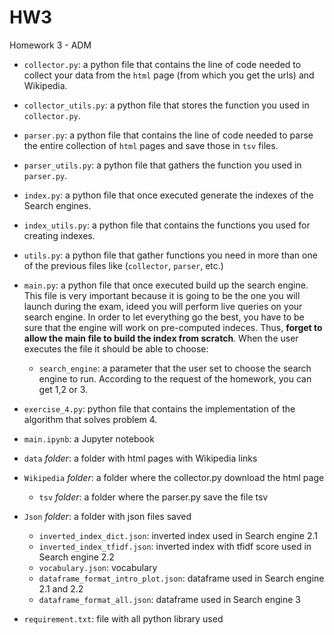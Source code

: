 # HW3
 Homework 3 - ADM


 * `collector.py`: a python file that contains the line of code needed to collect your data from the `html` page (from which you get the urls) and Wikipedia.
 * `collector_utils.py`: a python file that stores the function you used in `collector.py`.
 * `parser.py`: a python file that contains the line of code needed to parse the entire collection of `html` pages and save those in `tsv` files.
 * `parser_utils.py`: a python file that gathers the function you used in `parser.py`.
 * `index.py`: a python file that once executed generate the indexes of the Search engines.
 * `index_utils.py`: a python file that contains the functions you used for creating indexes.
 * `utils.py`: a python file that gather functions you need in more than one of the previous files like (`collector`, `parser`, etc.)
 * `main.py`: a python file that once executed build up the search engine. This file is very important because it is going to be the one you will launch during the exam, ideed you will perform live queries on your search engine. In order to let everything go the best, you have to be sure that the engine will work on pre-computed indeces. Thus, **forget to allow the main file to build the index from scratch**. When the user executes the file it should be able to choose:
 	* `search_engine`: a parameter that the user set to choose the search engine to run. According to the request of the homework, you can get 1,2 or 3.
 * `exercise_4.py`: python file that contains the implementation of the algorithm that solves problem 4.

 * `main.ipynb`: a Jupyter notebook

 * `data` *folder*: a folder with html pages with Wikipedia links
 * `Wikipedia` *folder*: a folder where the collector.py download the html page
   * `tsv` *folder*: a folder where the parser.py save the file tsv
 * `Json` *folder*: a folder with json files saved
   * `inverted_index_dict.json`: inverted index used in Search engine 2.1
   * `inverted_index_tfidf.json`: inverted index  with tfidf score used in Search engine 2.2
   * `vocabulary.json`: vocabulary
   * `dataframe_format_intro_plot.json`: dataframe used in Search engine 2.1 and 2.2
   * `dataframe_format_all.json`: dataframe used in Search engine 3

 * `requirement.txt`: file with all python library used
